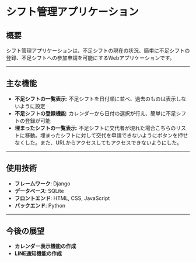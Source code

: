 # シフト管理アプリケーション

## 概要
シフト管理アプリケーションは、不足シフトの現在の状況、簡単に不足シフトの登録、不足シフトへの参加申請を可能にするWebアプリケーションです。

---

## 主な機能
- **不足シフトの一覧表示**: 不足シフトを日付順に並べ、過去のものは表示しないように設定
- **不足シフトの登録機能**: カレンダーから日付の選択が行え、簡単に不足シフトの登録が可能
- **埋まったシフトの一覧表示**: 不足シフトに交代者が現れた場合こちらのリストに移動。埋まったシフトに対して交代を申請できないようにボタンを押せなくした。また、URLからアクセスしてもアクセスできないようにした。

---

## 使用技術
- **フレームワーク**: Django
- **データベース**: SQLite
- **フロントエンド**: HTML, CSS, JavaScript
- **バックエンド**: Python
---


## 今後の展望
- **カレンダー表示機能の作成**
- **LINE通知機能の作成**
